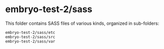 # embryo-test-2/sass

This folder contains SASS files of various kinds, organized in sub-folders:

    embryo-test-2/sass/etc
    embryo-test-2/sass/src
    embryo-test-2/sass/var
